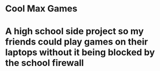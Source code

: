 # Cool Max Games
# A high school side project so my friends could play games on their laptops without it being blocked by the school firewall
